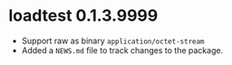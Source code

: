 # loadtest 0.1.3.9999

* Support raw as binary `application/octet-stream`
* Added a `NEWS.md` file to track changes to the package.
